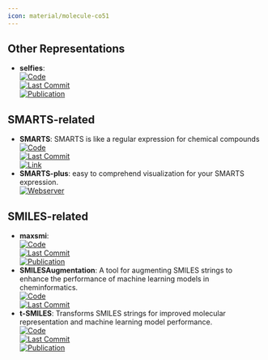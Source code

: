 ```yaml
---
icon: material/molecule-co51
---
```



## **Other Representations**
- **selfies**:   
	[![Code](https://img.shields.io/github/stars/aspuru-guzik-group/selfies?style=for-the-badge&logo=github)](https://github.com/aspuru-guzik-group/selfies)  
	[![Last Commit](https://img.shields.io/github/last-commit/aspuru-guzik-group/selfies?style=for-the-badge&logo=github)](https://github.com/aspuru-guzik-group/selfies)  
	[![Publication](https://img.shields.io/badge/Publication-Citations:3-blue?style=for-the-badge&logo=bookstack)](https://doi.org/10.1039/D3DD00044C)  

## **SMARTS-related**
- **SMARTS**: SMARTS is like a regular expression for chemical compounds  
	[![Code](https://img.shields.io/github/stars/SqrtNegInf/SMARTS?style=for-the-badge&logo=github)](https://github.com/SqrtNegInf/SMARTS)  
	[![Last Commit](https://img.shields.io/github/last-commit/SqrtNegInf/SMARTS?style=for-the-badge&logo=github)](https://github.com/SqrtNegInf/SMARTS)  
	[![Link](https://img.shields.io/badge/Link-online-brightgreen?style=for-the-badge&logo=cachet&logoColor=65FF8F)](https://github.com/SqrtNegInf/SMARTS/blob/master/cheat-sheet.txt)  
- **SMARTS-plus**: easy to comprehend visualization for your SMARTS expression.  
	[![Webserver](https://img.shields.io/badge/Webserver-online-brightgreen?style=for-the-badge&logo=cachet&logoColor=65FF8F)](https://smarts.plus/)  

## **SMILES-related**
- **maxsmi**:   
	[![Code](https://img.shields.io/github/stars/volkamerlab/maxsmi?style=for-the-badge&logo=github)](https://github.com/volkamerlab/maxsmi)  
	[![Last Commit](https://img.shields.io/github/last-commit/volkamerlab/maxsmi?style=for-the-badge&logo=github)](https://github.com/volkamerlab/maxsmi)  
	[![Publication](https://img.shields.io/badge/Publication-Citations:6-blue?style=for-the-badge&logo=bookstack)](https://doi.org/10.1016/j.ailsci.2021.100014)  
- **SMILESAugmentation**: A tool for augmenting SMILES strings to enhance the performance of machine learning models in cheminformatics.  
	[![Code](https://img.shields.io/github/stars/jcorreia11/SMILESAugmentation?style=for-the-badge&logo=github)](https://github.com/jcorreia11/SMILESAugmentation)  
	[![Last Commit](https://img.shields.io/github/last-commit/jcorreia11/SMILESAugmentation?style=for-the-badge&logo=github)](https://github.com/jcorreia11/SMILESAugmentation)  
- **t-SMILES**: Transforms SMILES strings for improved molecular representation and machine learning model performance.  
	[![Code](https://img.shields.io/github/stars/juanniwu/t-smiles?style=for-the-badge&logo=github)](https://github.com/juanniwu/t-smiles)  
	[![Last Commit](https://img.shields.io/github/last-commit/juanniwu/t-smiles?style=for-the-badge&logo=github)](https://github.com/juanniwu/t-smiles)  
	[![Publication](https://img.shields.io/badge/Publication-Citations:0-blue?style=for-the-badge&logo=bookstack)](https://doi.org/10.1038/s41467-024-49388-6)  
